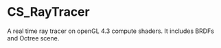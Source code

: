 CS_RayTracer
============

A real time ray tracer on openGL 4.3 compute shaders. It includes BRDFs and Octree scene.
